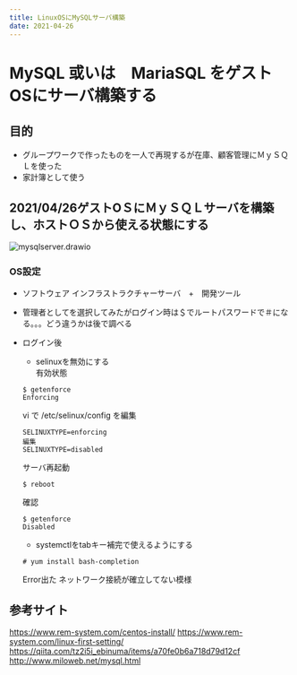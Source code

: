 ```yaml
---
title: LinuxOSにMySQLサーバ構築
date: 2021-04-26
---
```

# MySQL 或いは　MariaSQL をゲストOSにサーバ構築する
  ## 目的
  - グループワークで作ったものを一人で再現するが在庫、顧客管理にＭｙＳＱＬを使った
  - 家計簿として使う

  ## 2021/04/26ゲストOＳにＭｙＳＱＬサーバを構築し、ホストＯＳから使える状態にする
  ![mysqlserver.drawio](https://github.com/rika-9240/boilerplate/blob/master\path\Linux\MySQLServer.drawio.png?raw=true)

  ### OS設定
  - ソフトウェア インフラストラクチャーサーバ　+　開発ツール
  - 管理者としてを選択してみたがログイン時は＄でルートパスワードで＃になる。。。どう違うかは後で調べる
  - ログイン後
    - selinuxを無効にする<br>
    有効状態<br>

    ```
    $ getenforce
    Enforcing
    ```
    vi で /etc/selinux/config を編集<br>
    ```
    SELINUXTYPE=enforcing
    編集
    SELINUXTYPE=disabled
    ```
    サーバ再起動<br>
    ```
    $ reboot
    ```
    確認<br>
    ```
    $ getenforce
    Disabled
    ```
    - systemctlをtabキー補完で使えるようにする
    ```
    # yum install bash-completion
    ```
    Error出た
    ネットワーク接続が確立してない模様
  ## 参考サイト
  https://www.rem-system.com/centos-install/
  https://www.rem-system.com/linux-first-setting/
  https://qiita.com/tz2i5i_ebinuma/items/a70fe0b6a718d79d12cf
  http://www.miloweb.net/mysql.html
